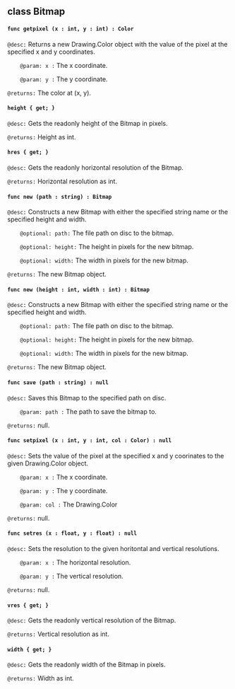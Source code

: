 ## class Bitmap

#### ```func getpixel (x : int, y : int) : Color```


```@desc:``` Returns a new Drawing.Color object with the value of the pixel at the specified x and y coordinates.

```    @param: x :``` The x coordinate.

```    @param: y :``` The y coordinate.

```@returns:``` The color at (x, y).

#### ```height { get; }```


```@desc:``` Gets the readonly height of the Bitmap in pixels.

```@returns:``` Height as int.

#### ```hres { get; }```


```@desc:``` Gets the readonly horizontal resolution of the Bitmap.

```@returns:``` Horizontal resolution as int.

#### ```func new (path : string) : Bitmap```


```@desc:``` Constructs a new Bitmap with either the specified string name or the specified height and width.

```    @optional: path:``` The file path on disc to the bitmap.

```    @optional: height:``` The height in pixels for the new bitmap.

```    @optional: width:``` The width in pixels for the new bitmap.

```@returns:``` The new Bitmap object.

#### ```func new (height : int, width : int) : Bitmap```


```@desc:``` Constructs a new Bitmap with either the specified string name or the specified height and width.

```    @optional: path:``` The file path on disc to the bitmap.

```    @optional: height:``` The height in pixels for the new bitmap.

```    @optional: width:``` The width in pixels for the new bitmap.

```@returns:``` The new Bitmap object.

#### ```func save (path : string) : null```


```@desc:``` Saves this Bitmap to the specified path on disc.

```    @param: path :``` The path to save the bitmap to.

```@returns:``` null.

#### ```func setpixel (x : int, y : int, col : Color) : null```


```@desc:``` Sets the value of the pixel at the specified x and y coorinates to the given Drawing.Color object.

```    @param: x :``` The x coordinate.

```    @param: y :``` The y coordinate.

```    @param: col :``` The Drawing.Color

```@returns:``` null.

#### ```func setres (x : float, y : float) : null```


```@desc:``` Sets the resolution to the given horitontal and vertical resolutions.

```    @param: x :``` The horizontal resolution.

```    @param: y :``` The vertical resolution.

```@returns:``` null.

#### ```vres { get; }```


```@desc:``` Gets the readonly vertical resolution of the Bitmap.

```@returns:``` Vertical resolution as int.

#### ```width { get; }```


```@desc:``` Gets the readonly width of the Bitmap in pixels.

```@returns:``` Width as int.

